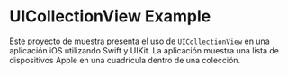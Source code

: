 
# UICollectionView Example

Este proyecto de muestra presenta el uso de `UICollectionView` en una aplicación iOS utilizando Swift y UIKit. La aplicación muestra una lista de dispositivos Apple en una cuadrícula dentro de una colección.
